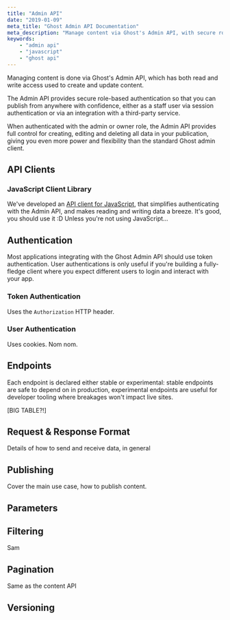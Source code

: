 ```yaml
---
title: "Admin API"
date: "2019-01-09"
meta_title: "Ghost Admin API Documentation"
meta_description: "Manage content via Ghost's Admin API, with secure role-based authentication. Read more on Ghost Docs 👉"
keywords:
    - "admin api"
    - "javascript"
    - "ghost api"
---
```


Managing content is done via Ghost's Admin API, which has both read and write access used to create and update content.

The Admin API provides secure role-based authentication so that you can publish from anywhere with confidence, either as a staff user via session authentication or via an integration with a third-party service.

When authenticated with the admin or owner role, the Admin API provides full control for creating, editing and deleting all data in your publication, giving you even more power and flexibility than the standard Ghost admin client.

## API Clients

### JavaScript Client Library

We've developed an [API client for JavaScript](https://docs.ghost.org/api/javascript-admin/), that simplifies authenticating with the Admin API, and makes reading and writing data a breeze.
It's good, you should use it :D Unless you're not using JavaScript...


## Authentication

Most applications integrating with the Ghost Admin API should use token authentication. User authentications is only useful if you're building a fully-fledge client where you expect different users to login and interact with your app.

### Token Authentication

Uses the `Authorization` HTTP header.

### User Authentication

Uses cookies. Nom nom.


## Endpoints

Each endpoint is declared either stable or experimental: stable endpoints are safe to depend on in production, experimental endpoints are useful for developer tooling where breakages won't impact live sites.

[BIG TABLE?!]

## Request & Response Format

Details of how to send and receive data, in general

## Publishing

Cover the main use case, how to publish content.

## Parameters

## Filtering

Sam

## Pagination

Same as the content API

## Versioning